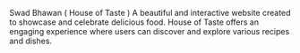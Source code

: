 Swad Bhawan ( House of Taste )
A beautiful and interactive website created to showcase and celebrate delicious food. House of Taste offers an engaging experience where users can discover and explore various recipes and dishes.
